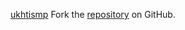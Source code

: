 [ukhtismp](https://ukhtismp.pages.dev)
Fork the [repository](https://github.com/lapelive) on GitHub.